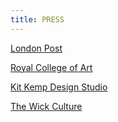 ```yaml
---
title: PRESS
---
```

[L﻿ondon Post](https://london-post.co.uk/artotel-london-battersea-power-station-nine-elms-arts-ministry-launch-christmas-community-art-studio/)

[R﻿oyal College of Art](https://www.rca.ac.uk/news-and-events/news/adalberto-lonardi/#:~:text=Adalberto's%20practice%20interweaves%20culture%20and,his%20students%20and%20audiences%20alike.)

[Kit Kemp Design Studio](https://kitkemp.com/a-place-called-home/)

[T﻿he Wick Culture](https://thewickculture.com/spotlight-artist-adalberto-lonardi/)